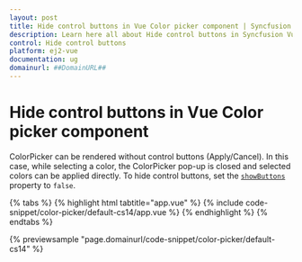 ```yaml
---
layout: post
title: Hide control buttons in Vue Color picker component | Syncfusion
description: Learn here all about Hide control buttons in Syncfusion Vue Color picker component of Syncfusion Essential JS 2 and more.
control: Hide control buttons 
platform: ej2-vue
documentation: ug
domainurl: ##DomainURL##
---
```


# Hide control buttons in Vue Color picker component

ColorPicker can be rendered without control buttons (Apply/Cancel). In this case, while selecting a color, the
ColorPicker pop-up is closed and selected colors can be applied directly. To hide control buttons, set the [`showButtons`](https://ej2.syncfusion.com/vue/documentation/api/color-picker#showbuttons) property to `false`.

{% tabs %}
{% highlight html tabtitle="app.vue" %}
{% include code-snippet/color-picker/default-cs14/app.vue %}
{% endhighlight %}
{% endtabs %}
        
{% previewsample "page.domainurl/code-snippet/color-picker/default-cs14" %}